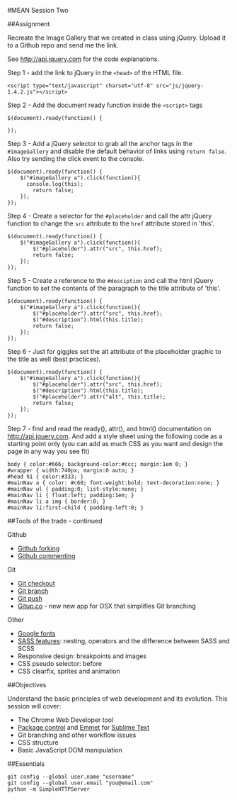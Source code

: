 #MEAN Session Two

##Assignment

Recreate the Image Gallery that we created in class using jQuery. Upload it to a Github repo and send me the link.

See http://api.jquery.com for the code explanations.

Step 1 - add the link to jQuery in the ```<head>``` of the HTML file.
```
<script type="text/javascript" charset="utf-8" src="js/jquery-1.4.2.js"></script>
```
Step 2 - Add the document ready function inside the ```<script>``` tags
```
$(document).ready(function() {

});
```
Step 3 - Add a jQuery selector to grab all the anchor tags in the ```#imageGallery``` and disable the default behavior of links using ```return false```. Also try sending the click event to the console.
```
$(document).ready(function() {
	$("#imageGallery a").click(function(){
	  console.log(this);
		return false;
	});
});
```
Step 4 - Create a selector for the ```#placeholder``` and call the attr jQuery function to change the ```src``` attribute to the ```href``` attribute stored in 'this'.
```
$(document).ready(function() {
	$("#imageGallery a").click(function(){
		$("#placeholder").attr("src", this.href);
		return false;
	});
});
```
Step 5 - Create a reference to the ```#desciption``` and call the html jQuery function to set the contents of the paragraph to the title attribute of 'this'.
```
$(document).ready(function() {
	$("#imageGallery a").click(function(){
		$("#placeholder").attr("src", this.href);
		$("#description").html(this.title);
		return false;
	});
});
```
Step 6 - Just for giggles set the alt attribute of the placeholder graphic to the title as well (best practices).
```
$(document).ready(function() {
	$("#imageGallery a").click(function(){
		$("#placeholder").attr("src", this.href);
		$("#description").html(this.title);
		$("#placeholder").attr("alt", this.title);
		return false;
	});
});
```
Step 7 - find and read the ready(), attr(), and html() documentation on http://api.jquery.com. And add a style sheet using the following code as a starting point only (you can add as much CSS as you want and design the page in any way you see fit)
```
body { color:#666; background-color:#ccc; margin:1em 0; }
#wrapper { width:740px; margin:0 auto; }
#head h1 { color:#333; }
#mainNav a { color: #c60; font-weight:bold; text-decoration:none; }
#mainNav ul { padding:0; list-style:none; }
#mainNav li { float:left; padding:1em; }
#mainNav li a img { border:0; }
#mainNav li:first-child { padding-left:0; }
```

##Tools of the trade - continued

Github
* [Github forking](https://help.github.com/articles/fork-a-repo/) 
* [Github commenting](https://help.github.com/articles/markdown-basics/)

Git  
* [Git checkout](http://git-scm.com/docs/git-checkout)
* [Git branch](http://git-scm.com/docs/git-branch)
* [Git push](http://git-scm.com/docs/git-push)
* [Gitup.co](http://gitup.co/) - new new app for OSX that simplifies Git branching

Other
* [Google fonts](https://www.google.com/fonts)
* [SASS features](http://sass-lang.com/guide): nesting, operators and the difference between SASS and SCSS
* Responsive design: breakpoints and images
* CSS pseudo selector: before
* CSS clearfix, sprites and animation 

##Objectives

Understand the basic principles of web development and its evolution. This session will cover:

* The Chrome Web Developer tool
* [Package control](https://packagecontrol.io/) and [Emmet](http://emmet.io/) for [Sublime Text](http://www.sublimetext.com/)
* Git branching and other workflow issues
* CSS structure
* Basic JavaScript DOM manipulation 

##Essentials
```
git config --global user.name "username"
git config --global user.email "you@email.com"
python -m SimpleHTTPServer
```
